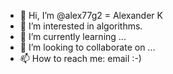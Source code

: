 - 👋 Hi, I’m @alex77g2 = Alexander K
- 👀 I’m interested in algorithms.
- 🌱 I’m currently learning ...
- 💞️ I’m looking to collaborate on ...
- 📫 How to reach me: email :-)

<!---
alex77g2/alex77g2 is a ✨ special ✨ repository because its `README.md` (this file) appears on your GitHub profile.
You can click the Preview link to take a look at your changes.
--->
